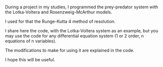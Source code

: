During a project in my studies, I programmed the prey-predator system with the Lotka-Voltera and Rosenzweig-McArthur models.

I used for that the Runge-Kutta 4 method of resolution.

I share here the code, with the Lotka-Voltera system as an example, but you may use the code for any differential equation system (1 or 2 order, n equations of n variables).

The modifications to make for using it are explained in the code.

I hope this will be useful.
